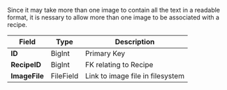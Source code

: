 
Since it may take more than one image to contain all the text in a readable format, it is nessary to allow more than one image to be associated with a recipe.

|Field|Type|Description|
|----|----|----|
|**ID**| BigInt| Primary Key|
|**RecipeID**| BigInt | FK relating to Recipe|
|**ImageFile**| FileField| Link to image file in filesystem|

